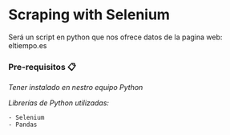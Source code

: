# Scraping with Selenium

Será un script en python  que nos ofrece datos de la pagina web: eltiempo.es 

### Pre-requisitos 📋

_Tener instalado en nestro equipo Python_

_Librerías de Python utilizadas:_

```
- Selenium
- Pandas
```

